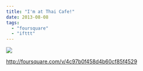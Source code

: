 ```yaml
---
title: "I'm at Thai Cafe!"
date: 2013-08-08
tags: 
  - "foursquare"
  - "ifttt"
---
```


![](images/staticmap?center=37.428562523287454,-122.17098355293274&zoom=16&size=710x440&maptype=roadmap&sensor=false&markers=color:red%7C37.428562523287454,-122.17098355293274)  
  
http://foursquare.com/v/4c97b0f458d4b60cf85f4529
